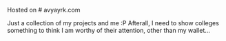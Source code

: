 Hosted on # avyayrk.com

Just a collection of my projects and me :P
Afterall, I need to show colleges something to think I am worthy of their attention, other than my wallet...

